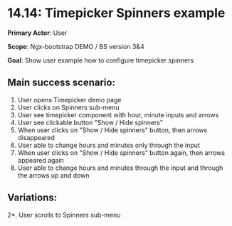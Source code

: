 14.14: Timepicker Spinners example
==================================
**Primary Actor**: User

**Scope**: Ngx-bootstrap DEMO / BS version 3&4

**Goal**: Show user example how to configure timepicker spinners

Main success scenario:
----------------------
1. User opens Timepicker demo page
2. User clicks on Spinners sub-menu
3. User see timepicker component with hour, minute inputs and arrows
4. User see clickable button "Show / Hide spinners"
5. When user clicks on "Show / Hide spinners" button, then arrows disappeared
6. User able to change hours and minutes only through the input
7. When user clicks on "Show / Hide spinners" button again, then arrows appeared again
8. User able to change hours and minutes through the input and through the arrows up and down

Variations:
-----------
2*. User scrolls to Spinners sub-menu
